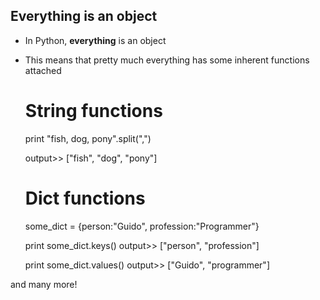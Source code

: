 ##  Everything is an object

* In Python, **everything** is an object

* This means that pretty much everything has some inherent functions attached


    # String functions
    print "fish, dog, pony".split(",")

    output>> ["fish", "dog", "pony"]

    # Dict functions
    some_dict = {person:"Guido", profession:"Programmer"}

    print some_dict.keys()
    output>> ["person", "profession"]

    print some_dict.values()
    output>> ["Guido", "programmer"]

and many more!
